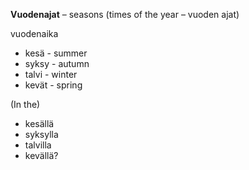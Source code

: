 **Vuodenajat** – seasons (times of the year – vuoden ajat) 

vuodenaika
-   kesä - summer
-   syksy - autumn
-   talvi - winter
-   kevät - spring

(In the)

- kesällä
- syksylla
- talvilla
- kevällä?
